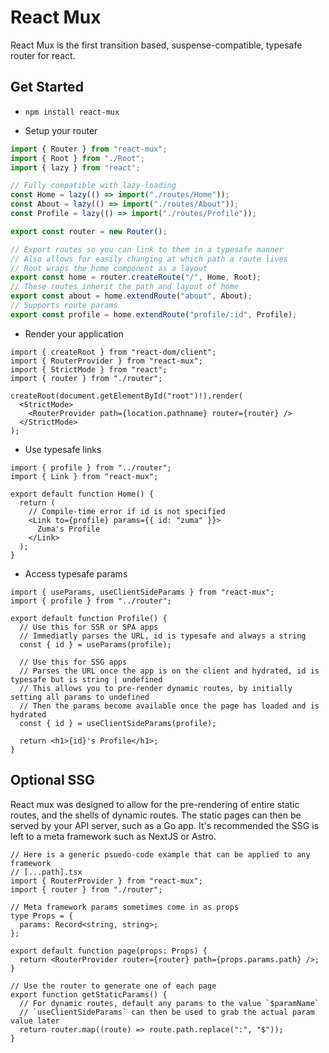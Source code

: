 # React Mux

React Mux is the first transition based, suspense-compatible, typesafe router for react.

## Get Started

- `npm install react-mux`

- Setup your router

```ts
import { Router } from "react-mux";
import { Root } from "./Root";
import { lazy } from "react";

// Fully compatible with lazy-loading
const Home = lazy(() => import("./routes/Home"));
const About = lazy(() => import("./routes/About"));
const Profile = lazy(() => import("./routes/Profile"));

export const router = new Router();

// Export routes so you can link to them in a typesafe manner
// Also allows for easily changing at which path a route lives
// Root wraps the home component as a layout
export const home = router.createRoute("/", Home, Root);
// These routes inherit the path and layout of home
export const about = home.extendRoute("about", About);
// Supports route params
export const profile = home.extendRoute("profile/:id", Profile);
```

- Render your application

```tsx
import { createRoot } from "react-dom/client";
import { RouterProvider } from "react-mux";
import { StrictMode } from "react";
import { router } from "./router";

createRoot(document.getElementById("root")!).render(
  <StrictMode>
    <RouterProvider path={location.pathname} router={router} />
  </StrictMode>
);
```

- Use typesafe links

```tsx
import { profile } from "../router";
import { Link } from "react-mux";

export default function Home() {
  return (
    // Compile-time error if id is not specified
    <Link to={profile} params={{ id: "zuma" }}>
      Zuma's Profile
    </Link>
  );
}
```

- Access typesafe params

```tsx
import { useParams, useClientSideParams } from "react-mux";
import { profile } from "../router";

export default function Profile() {
  // Use this for SSR or SPA apps
  // Immediatly parses the URL, id is typesafe and always a string
  const { id } = useParams(profile);

  // Use this for SSG apps
  // Parses the URL once the app is on the client and hydrated, id is typesafe but is string | undefined
  // This allows you to pre-render dynamic routes, by initially setting all params to undefined
  // Then the params become available once the page has loaded and is hydrated
  const { id } = useClientSideParams(profile);

  return <h1>{id}'s Profile</h1>;
}
```

## Optional SSG

React mux was designed to allow for the pre-rendering of entire static routes, and the shells of dynamic routes. The static pages can then be served by your API server, such as a Go app. It's recommended the SSG is left to a meta framework such as NextJS or Astro.

```tsx
// Here is a generic psuedo-code example that can be applied to any framework
// [...path].tsx
import { RouterProvider } from "react-mux";
import { router } from "./router";

// Meta framework params sometimes come in as props
type Props = {
  params: Record<string, string>;
};

export default function page(props: Props) {
  return <RouterProvider router={router} path={props.params.path} />;
}

// Use the router to generate one of each page
export function getStaticParams() {
  // For dynamic routes, default any params to the value `$paramName`
  // `useClientSideParams` can then be used to grab the actual param value later
  return router.map((route) => route.path.replace(":", "$"));
}
```
